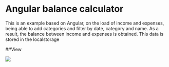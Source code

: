 # Angular balance calculator

This is an example based on Angular, on the load of income and expenses, being able to add categories and filter by date, category and name. As a result, the balance between income and expenses is obtained. This data is stored in the localstorage

##View

<img src="https://imgur.com/55F9ICm.png">
